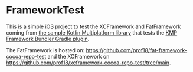 # FrameworkTest

This is a simple iOS project to test the XCFramework and FatFramework coming from [the sample Kotlin Multiplatform library](https://github.com/prof18/kmp-framework-bundler-test-project) that tests the [KMP Framework Bundler Gradle plugin](https://github.com/prof18/kmp-framework-bundler).

The FatFramework is hosted on: https://github.com/prof18/fat-framework-cocoa-repo-test and the XCFramework on https://github.com/prof18/xcframework-cocoa-repo-test/tree/main.
